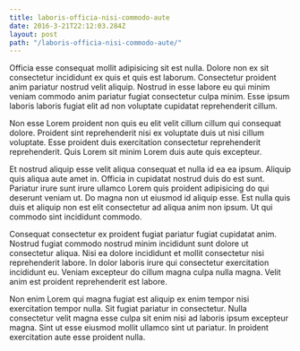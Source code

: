 ```yaml
---
title: laboris-officia-nisi-commodo-aute
date: 2016-3-21T22:12:03.284Z
layout: post
path: "/laboris-officia-nisi-commodo-aute/"
---
```


Officia esse consequat mollit adipisicing sit est nulla. Dolore non ex sit consectetur incididunt ex quis et quis est laborum. Consectetur proident anim pariatur nostrud velit aliquip. Nostrud in esse labore eu qui minim veniam commodo anim pariatur fugiat consectetur culpa minim. Esse ipsum laboris laboris fugiat elit ad non voluptate cupidatat reprehenderit cillum.

Non esse Lorem proident non quis eu elit velit cillum cillum qui consequat dolore. Proident sint reprehenderit nisi ex voluptate duis ut nisi cillum voluptate. Esse proident duis exercitation consectetur reprehenderit reprehenderit. Quis Lorem sit minim Lorem duis aute quis excepteur.

Et nostrud aliquip esse velit aliqua consequat et nulla id ea ea ipsum. Aliquip quis aliqua aute amet in. Officia in cupidatat nostrud duis do est sunt. Pariatur irure sunt irure ullamco Lorem quis proident adipisicing do qui deserunt veniam ut. Do magna non ut eiusmod id aliquip esse. Est nulla quis duis et aliquip non est elit consectetur ad aliqua anim non ipsum. Ut qui commodo sint incididunt commodo.

Consequat consectetur ex proident fugiat pariatur fugiat cupidatat anim. Nostrud fugiat commodo nostrud minim incididunt sunt dolore ut consectetur aliqua. Nisi ea dolore incididunt et mollit consectetur nisi reprehenderit labore. In dolor laboris irure qui consectetur exercitation incididunt eu. Veniam excepteur do cillum magna culpa nulla magna. Velit anim est proident reprehenderit est labore.

Non enim Lorem qui magna fugiat est aliquip ex enim tempor nisi exercitation tempor nulla. Sit fugiat pariatur in consectetur. Nulla consectetur velit magna esse culpa sit enim nisi ad laboris ipsum excepteur magna. Sint ut esse eiusmod mollit ullamco sint ut pariatur. In proident exercitation aute esse proident nulla.